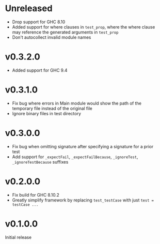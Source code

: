 # Unreleased

* Drop support for GHC 8.10
* Added support for where clauses in `test_prop`, where the where clause may reference the generated arguments in `test_prop`
* Don't autocollect invalid module names

# v0.3.2.0

* Added support for GHC 9.4

# v0.3.1.0

* Fix bug where errors in Main module would show the path of the temporary file instead of the original file
* Ignore binary files in test directory

# v0.3.0.0

* Fix bug when omitting signature after specifying a signature for a prior test
* Add support for `_expectFail`, `_expectFailBecause`, `_ignoreTest`, `_ignoreTestBecause` suffixes

# v0.2.0.0

* Fix build for GHC 8.10.2
* Greatly simplify framework by replacing `test_testCase` with just `test = testCase ...`

# v0.1.0.0

Initial release
